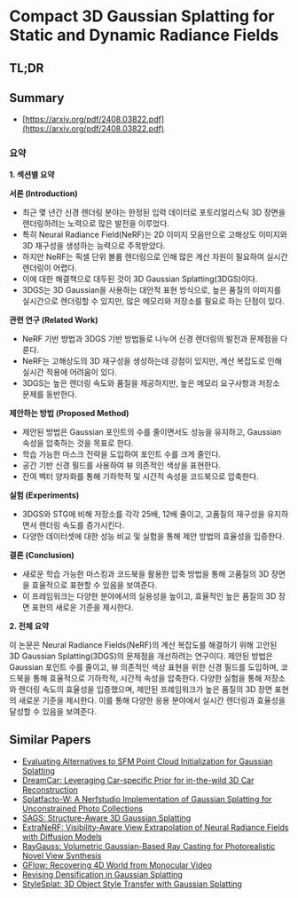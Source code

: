 # Compact 3D Gaussian Splatting for Static and Dynamic Radiance Fields
## TL;DR
## Summary
- [https://arxiv.org/pdf/2408.03822.pdf](https://arxiv.org/pdf/2408.03822.pdf)

### 요약

**1. 섹션별 요약**

**서론 (Introduction)**
- 최근 몇 년간 신경 렌더링 분야는 한정된 입력 데이터로 포토리얼리스틱 3D 장면을 렌더링하려는 노력으로 많은 발전을 이루었다.
- 특히 Neural Radiance Field(NeRF)는 2D 이미지 모음만으로 고해상도 이미지와 3D 재구성을 생성하는 능력으로 주목받았다.
- 하지만 NeRF는 픽셀 단위 볼륨 렌더링으로 인해 많은 계산 자원이 필요하여 실시간 렌더링이 어렵다.
- 이에 대한 해결책으로 대두된 것이 3D Gaussian Splatting(3DGS)이다.
- 3DGS는 3D Gaussian을 사용하는 대안적 표현 방식으로, 높은 품질의 이미지를 실시간으로 렌더링할 수 있지만, 많은 메모리와 저장소를 필요로 하는 단점이 있다.

**관련 연구 (Related Work)**
- NeRF 기반 방법과 3DGS 기반 방법들로 나누어 신경 렌더링의 발전과 문제점을 다룬다.
- NeRF는 고해상도의 3D 재구성을 생성하는데 강점이 있지만, 계산 복잡도로 인해 실시간 적용에 어려움이 있다.
- 3DGS는 높은 렌더링 속도와 품질을 제공하지만, 높은 메모리 요구사항과 저장소 문제를 동반한다.

**제안하는 방법 (Proposed Method)**
- 제안된 방법은 Gaussian 포인트의 수를 줄이면서도 성능을 유지하고, Gaussian 속성을 압축하는 것을 목표로 한다.
- 학습 가능한 마스크 전략을 도입하여 포인트 수를 크게 줄인다.
- 공간 기반 신경 필드를 사용하여 뷰 의존적인 색상을 표현한다.
- 잔여 벡터 양자화를 통해 기하학적 및 시간적 속성을 코드북으로 압축한다.

**실험 (Experiments)**
- 3DGS와 STG에 비해 저장소를 각각 25배, 12배 줄이고, 고품질의 재구성을 유지하면서 렌더링 속도를 증가시킨다.
- 다양한 데이터셋에 대한 성능 비교 및 실험을 통해 제안 방법의 효율성을 입증한다.

**결론 (Conclusion)**
- 새로운 학습 가능한 마스킹과 코드북을 활용한 압축 방법을 통해 고품질의 3D 장면을 효율적으로 표현할 수 있음을 보여준다.
- 이 프레임워크는 다양한 분야에서의 실용성을 높이고, 효율적인 높은 품질의 3D 장면 표현의 새로운 기준을 제시한다.

**2. 전체 요약**

이 논문은 Neural Radiance Fields(NeRF)의 계산 복잡도를 해결하기 위해 고안된 3D Gaussian Splatting(3DGS)의 문제점을 개선하려는 연구이다. 제안된 방법은 Gaussian 포인트 수를 줄이고, 뷰 의존적인 색상 표현을 위한 신경 필드를 도입하며, 코드북을 통해 효율적으로 기하학적, 시간적 속성을 압축한다. 다양한 실험을 통해 저장소와 렌더링 속도의 효율성을 입증했으며, 제안된 프레임워크가 높은 품질의 3D 장면 표현의 새로운 기준을 제시한다. 이를 통해 다양한 응용 분야에서 실시간 렌더링과 효율성을 달성할 수 있음을 보여준다.

## Similar Papers
- [Evaluating Alternatives to SFM Point Cloud Initialization for Gaussian Splatting](2404.12547.md)
- [DreamCar: Leveraging Car-specific Prior for in-the-wild 3D Car Reconstruction](2407.16988.md)
- [Splatfacto-W: A Nerfstudio Implementation of Gaussian Splatting for Unconstrained Photo Collections](2407.12306.md)
- [SAGS: Structure-Aware 3D Gaussian Splatting](2404.19149.md)
- [ExtraNeRF: Visibility-Aware View Extrapolation of Neural Radiance Fields with Diffusion Models](2406.06133.md)
- [RayGauss: Volumetric Gaussian-Based Ray Casting for Photorealistic Novel View Synthesis](2408.03356.md)
- [GFlow: Recovering 4D World from Monocular Video](2405.18426.md)
- [Revising Densification in Gaussian Splatting](2404.06109.md)
- [StyleSplat: 3D Object Style Transfer with Gaussian Splatting](2407.09473.md)
